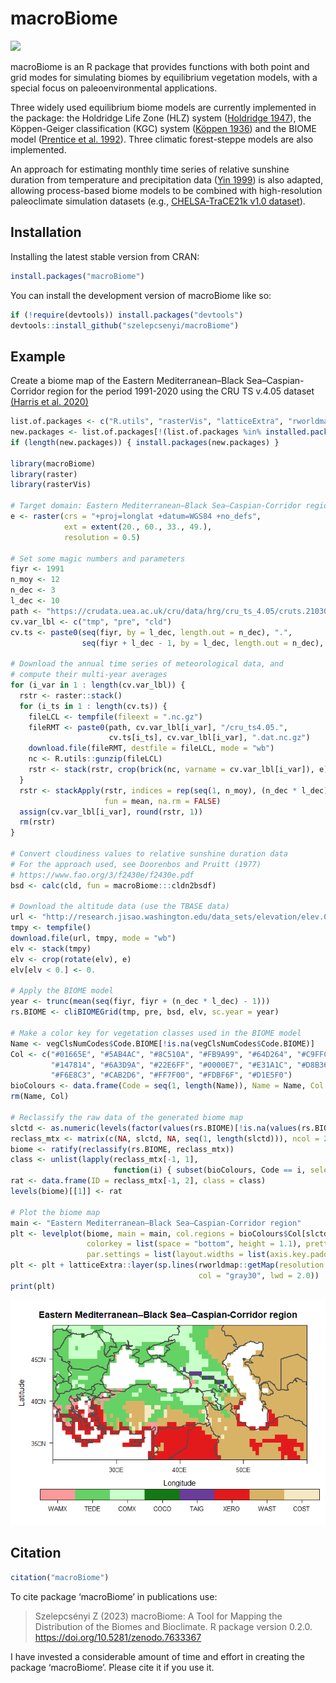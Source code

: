 
# macroBiome

[![](https://zenodo.org/badge/575948999.svg)](https://zenodo.org/badge/latestdoi/575948999)

macroBiome is an R package that provides functions with both point and
grid modes for simulating biomes by equilibrium vegetation models, with
a special focus on paleoenvironmental applications.

Three widely used equilibrium biome models are currently implemented in
the package: the Holdridge Life Zone (HLZ) system ([Holdridge
1947](https://doi.org/10.1126/science.105.2727.367)), the Köppen-Geiger
classification (KGC) system ([Köppen
1936](http://koeppen-geiger.vu-wien.ac.at/pdf/Koppen_1936.pdf)) and the
BIOME model ([Prentice et al. 1992](https://doi.org/10.2307/2845499)).
Three climatic forest-steppe models are also implemented.

An approach for estimating monthly time series of relative sunshine
duration from temperature and precipitation data ([Yin
1999](https://doi.org/10.1007/s007040050111)) is also adapted, allowing
process-based biome models to be combined with high-resolution
paleoclimate simulation datasets (e.g., [CHELSA-TraCE21k v1.0
dataset](https://chelsa-climate.org/chelsa-trace21k/)).

## Installation

Installing the latest stable version from CRAN:

``` r
install.packages("macroBiome")
```

You can install the development version of macroBiome like so:

``` r
if (!require(devtools)) install.packages("devtools")
devtools::install_github("szelepcsenyi/macroBiome")
```

## Example

Create a biome map of the Eastern Mediterranean–Black
Sea–Caspian-Corridor region for the period 1991-2020 using the CRU TS
v.4.05 dataset [(Harris et
al. 2020)](https://doi.org/10.1038/s41597-020-0453-3)

``` r
list.of.packages <- c("R.utils", "rasterVis", "latticeExtra", "rworldmap")
new.packages <- list.of.packages[!(list.of.packages %in% installed.packages()[,"Package"])]
if (length(new.packages)) { install.packages(new.packages) }

library(macroBiome)
library(raster)
library(rasterVis)

# Target domain: Eastern Mediterranean–Black Sea–Caspian-Corridor region
e <- raster(crs = "+proj=longlat +datum=WGS84 +no_defs",
            ext = extent(20., 60., 33., 49.),
            resolution = 0.5)

# Set some magic numbers and parameters
fiyr <- 1991
n_moy <- 12
n_dec <- 3
l_dec <- 10
path <- "https://crudata.uea.ac.uk/cru/data/hrg/cru_ts_4.05/cruts.2103051243.v4.05/"
cv.var_lbl <- c("tmp", "pre", "cld")
cv.ts <- paste0(seq(fiyr, by = l_dec, length.out = n_dec), ".",
                seq(fiyr + l_dec - 1, by = l_dec, length.out = n_dec), ".")

# Download the annual time series of meteorological data, and
# compute their multi-year averages
for (i_var in 1 : length(cv.var_lbl)) {
  rstr <- raster::stack()
  for (i_ts in 1 : length(cv.ts)) {
    fileLCL <- tempfile(fileext = ".nc.gz")
    fileRMT <- paste0(path, cv.var_lbl[i_var], "/cru_ts4.05.",
                      cv.ts[i_ts], cv.var_lbl[i_var], ".dat.nc.gz")
    download.file(fileRMT, destfile = fileLCL, mode = "wb")
    nc <- R.utils::gunzip(fileLCL)
    rstr <- stack(rstr, crop(brick(nc, varname = cv.var_lbl[i_var]), e))
  }
  rstr <- stackApply(rstr, indices = rep(seq(1, n_moy), (n_dec * l_dec)),
                     fun = mean, na.rm = FALSE)
  assign(cv.var_lbl[i_var], round(rstr, 1))
  rm(rstr)
}

# Convert cloudiness values to relative sunshine duration data
# For the approach used, see Doorenbos and Pruitt (1977)
# https://www.fao.org/3/f2430e/f2430e.pdf
bsd <- calc(cld, fun = macroBiome:::cldn2bsdf)

# Download the altitude data (use the TBASE data)
url <- "http://research.jisao.washington.edu/data_sets/elevation/elev.0.5-deg.nc"
tmpy <- tempfile()
download.file(url, tmpy, mode = "wb")
elv <- stack(tmpy)
elv <- crop(rotate(elv), e)
elv[elv < 0.] <- 0.

# Apply the BIOME model
year <- trunc(mean(seq(fiyr, fiyr + (n_dec * l_dec) - 1)))
rs.BIOME <- cliBIOMEGrid(tmp, pre, bsd, elv, sc.year = year)

# Make a color key for vegetation classes used in the BIOME model
Name <- vegClsNumCodes$Code.BIOME[!is.na(vegClsNumCodes$Code.BIOME)]
Col <- c("#01665E", "#5AB4AC", "#8C510A", "#FB9A99", "#64D264", "#C9FFC9",
         "#147814", "#6A3D9A", "#22E6FF", "#0000E7", "#E31A1C", "#D8B365",
         "#F6E8C3", "#CAB2D6", "#FF7F00", "#FDBF6F", "#D1E5F0")
bioColours <- data.frame(Code = seq(1, length(Name)), Name = Name, Col = Col)
rm(Name, Col)

# Reclassify the raw data of the generated biome map
slctd <- as.numeric(levels(factor(values(rs.BIOME)[!is.na(values(rs.BIOME))])))
reclass_mtx <- matrix(c(NA, slctd, NA, seq(1, length(slctd))), ncol = 2)
biome <- ratify(reclassify(rs.BIOME, reclass_mtx))
class <- unlist(lapply(reclass_mtx[-1, 1],
                       function(i) { subset(bioColours, Code == i, select = Name)}))
rat <- data.frame(ID = reclass_mtx[-1, 2], class = class)
levels(biome)[[1]] <- rat

# Plot the biome map
main <- "Eastern Mediterranean–Black Sea–Caspian-Corridor region"
plt <- levelplot(biome, main = main, col.regions = bioColours$Col[slctd],
                 colorkey = list(space = "bottom", height = 1.1), pretty = T,
                 par.settings = list(layout.widths = list(axis.key.padding = 4)))
plt <- plt + latticeExtra::layer(sp.lines(rworldmap::getMap(resolution = 'low'),
                                          col = "gray30", lwd = 2.0))
print(plt)
```

![](man/figures/README-example-1.png)<!-- -->

## Citation

``` r
citation("macroBiome")
```

To cite package ‘macroBiome’ in publications use:

> Szelepcsényi Z (2023) macroBiome: A Tool for Mapping the Distribution
> of the Biomes and Bioclimate. R package version 0.2.0.
> <https://doi.org/10.5281/zenodo.7633367>

I have invested a considerable amount of time and effort in creating the
package ‘macroBiome’. Please cite it if you use it.
